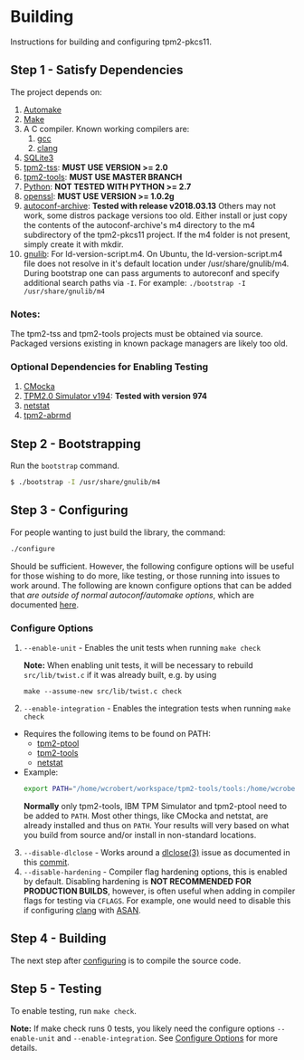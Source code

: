 # Building

Instructions for building and configuring tpm2-pkcs11.

## Step 1 - Satisfy Dependencies

The project depends on:

1. [Automake](https://www.gnu.org/software/automake)
2. [Make](https://www.gnu.org/software/make/)
3. A C compiler. Known working compilers are:
    1. [gcc](https://www.gnu.org/software/gcc/)
    2. [clang](https://clang.llvm.org/)
4. [SQLite3](https://www.sqlite.org/)
5. [tpm2-tss](https://github.com/tpm2-software/tpm2-tss): **MUST USE VERSION >= 2.0**
6. [tpm2-tools](https://github.com/tpm2-software/tpm2-tools): **MUST USE MASTER BRANCH**
7. [Python](https://www.python.org/): **NOT TESTED WITH PYTHON >= 2.7**
8. [openssl](https://www.openssl.org/): **MUST USE VERSION >= 1.0.2g**
9. [autoconf-archive](https://github.com/autoconf-archive/autoconf-archive): **Tested with release v2018.03.13**
     Others may not work, some distros package versions too old. Either install or just copy the contents of the
     autoconf-archive's m4 directory to the m4 subdirectory of the tpm2-pkcs11 project. If the m4 folder is not
     present, simply create it with mkdir.
10. [gnulib](https://www.gnu.org/software/gnulib/): For ld-version-script.m4.
    On Ubuntu, the ld-version-script.m4 file does not resolve in it's default location under /usr/share/gnulib/m4.
    During bootstrap one can pass arguments to autoreconf and specify additional search paths via `-I`.
    For example:
      ```./bootstrap -I /usr/share/gnulib/m4```

### Notes:
The tpm2-tss and tpm2-tools projects must be obtained via source. Packaged versions existing
in known package managers are likely too old.

### Optional Dependencies for Enabling Testing
1. [CMocka](https://cmocka.org/)
2. [TPM2.0 Simulator v194](https://sourceforge.net/projects/ibmswtpm2/files/ibmtpm974.tar.gz/download): **Tested with version 974**
3. [netstat](https://sourceforge.net/projects/net-tools/)
4. [tpm2-abrmd](https://github.com/tpm2-software/tpm2-abrmd)

## Step 2 - Bootstrapping

Run the `bootstrap` command.

```sh
$ ./bootstrap -I /usr/share/gnulib/m4
```

## Step 3 - Configuring

For people wanting to just build the library, the command:
```sh
./configure
```

Should be sufficient. However, the following configure options will be useful for those wishing to do more, like
testing, or those running into issues to work around. The following are known configure options that can be added
that *are outside of normal autoconf/automake options*, which are documented [here](https://sourceware.org/autobook/autobook/autobook_14.html).

### Configure Options
1. `--enable-unit` - Enables the unit tests when running `make check`

   **Note:** When enabling unit tests, it will be necessary to rebuild `src/lib/twist.c` if it was already built, e.g. by using
   ```
   make --assume-new src/lib/twist.c check
   ```
2. `--enable-integration` - Enables the integration tests when running `make check`
  * Requires the following items to be found on PATH:
    * [tpm2-ptool](../tools/tpm2_ptool.py)
    * [tpm2-tools](#step-1---satisfy-dependencies)
    * [netstat](#step-1---satisfy-dependencies)
  * Example:
    ```sh
    export PATH="/home/wcrobert/workspace/tpm2-tools/tools:/home/wcrobert/workspace/tpm2-pkcs11/tools:$HOME/workspace/ibmtpm974/src:$PATH"
    ```
    **Normally** only tpm2-tools, IBM TPM Simulator and tpm2-ptool need to be added to `PATH`. Most other things, like CMocka and netstat, are already
    installed and thus on `PATH`. Your results will very based on what you build from source and/or install in non-standard locations.
3. `--disable-dlclose` - Works around a [dlclose(3)](https://linux.die.net/man/3/dlclose) issue as documented in this
    [commit](https://github.com/tpm2-software/tpm2-tools/commit/130582559d7c51d18e3ce82803c30bc161d9c34d).
4. `--disable-hardening` - Compiler flag hardening options, this is enabled by default. Disabling hardening is **NOT RECOMMENDED FOR PRODUCTION BUILDS**,
      however, is often useful when adding in compiler flags for testing via `CFLAGS`. For example, one would need to disable this if configuring
      [clang](#step-1---satisfy-dependencies) with [ASAN](https://clang.llvm.org/docs/AddressSanitizer.html).

## Step 4 - Building

The next step after [configuring](#step-3---configuring) is to compile the source code.

## Step 5 - Testing

To enable testing, run `make check`.

**Note:** If make check runs 0 tests, you likely need the configure options `--enable-unit` and `--enable-integration`. See [Configure Options](#configure-options)
for more details.
